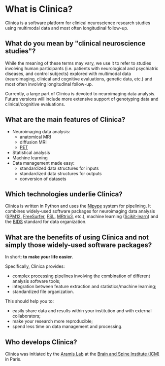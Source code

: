 # What is Clinica?

Clinica is a software platform for clinical neuroscience research studies using multimodal data and most often longitudinal follow-up.

## What do you mean by "clinical neuroscience studies"?

While the meaning of these terms may vary, we use it to refer to studies involving human participants (i.e. patients with neurological and psychiatric diseases, and control subjects) explored with multimodal data (neuroimaging, clinical and cognitive evaluations, genetic data, etc.) and most often involving longitudinal follow-up.

Currently, a large part of Clinica is devoted to neuroimaging data analysis.
Future versions will include more extensive support of genotyping data and clinical/cognitive evaluations.

## What are the main features of Clinica?

- Neuroimaging data analysis:
    - anatomical MRI
    - diffusion MRI
    - [PET](glossary.md#pet)
- Statistical analysis
- Machine learning
- Data management made easy:
    - standardized data structures for inputs
    - standardized data structures for outputs
    - conversion of datasets

## Which technologies underlie Clinica?

Clinica is written in Python and uses the [Nipype](http://nipype.readthedocs.io/en/latest/) system for pipelining.
It combines widely-used software packages for neuroimaging data analysis ([SPM12](http://www.fil.ion.ucl.ac.uk/spm/), [FreeSurfer](https://surfer.nmr.mgh.harvard.edu/), [FSL](https://fsl.fmrib.ox.ac.uk/fsl/fslwiki/), [MRtrix3](http://www.mrtrix.org/), etc.), machine learning ([Scikit-learn](http://scikit-learn.org/)) and the [BIDS](http://bids.neuroimaging.io/) standard for data organization.

## What are the benefits of using Clinica and not simply those widely-used software packages?

In short: **to make your life easier**.

Specifically, Clinica provides:

- complex processing pipelines involving the combination of different analysis software tools;
- integration between feature extraction and statistics/machine learning;
- standardized file organization.

This should help you to:

- easily share data and results within your institution and with external collaborators;
- make your research more reproducible;
- spend less time on data management and processing.

## Who develops Clinica?

Clinica was initiated by the [Aramis Lab](http://www.aramislab.fr/) at the [Brain and Spine Institute (ICM)](https://icm-institute.org/) in Paris.
